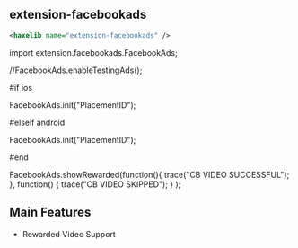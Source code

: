 ## extension-facebookads

```xml
<haxelib name="extension-facebookads" />
```
import extension.facebookads.FacebookAds;

//FacebookAds.enableTestingAds();

#if ios

FacebookAds.init("PlacementID");

#elseif android

FacebookAds.init("PlacementID");

#end

  FacebookAds.showRewarded(function(){
      trace("CB VIDEO SUCCESSFUL");
    },
    function() {
      trace("CB VIDEO SKIPPED");
    }
  );


## Main Features

  * Rewarded Video Support
